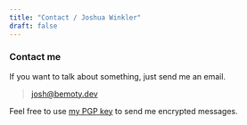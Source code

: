 ```yaml
---
title: "Contact / Joshua Winkler"
draft: false
---
```


### Contact me

If you want to talk about something, just send me an email.

> josh@bemoty.dev

Feel free to use [my PGP key](/pgp.txt) to send me encrypted messages.
